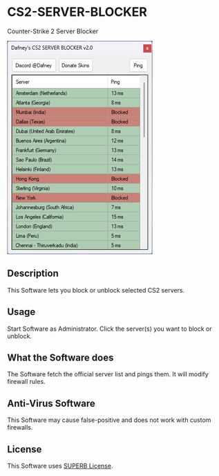 # CS2-SERVER-BLOCKER
Counter-Strike 2 Server Blocker

![GitHub Logo](example.png)

## Description
This Software lets you block or unblock selected CS2 servers.

## Usage
Start Software as Administrator. Click the server(s) you want to block or unblock.

## What the Software does
The Software fetch the official server list and pings them. It will modify firewall rules.

## Anti-Virus Software
This Software may cause false-positive and does not work with custom firewalls.

## License
This Software uses [SUPERB License](LICENSE.txt). 
